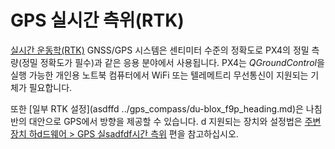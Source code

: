 # GPS 실시간 측위(RTK)

[실시간 운동학(RTK)](https://en.wikipedia.org/wiki/Real_Time_Kinematic) GNSS/GPS 시스템은 센티미터 수준의 정확도로 PX4의 정밀 측량(정밀 정확도가 필수)과 같은 응용 분야에서 사용됩니다. PX4는 *QGroundControl*을 실행 가능한 개인용 노트북 컴퓨터에서 WiFi 또는 텔레메트리 무선통신이 지원되는 기체가 필요합니다.

또한 [일부 RTK 설정](asdffd ../gps_compass/du-blox_f9p_heading.md)은 나침반의 대안으로 GPS에서 방향을 제공할 수 있습니다.
d 
지원되는 장치와 설정법은 [ 주변 장치 하d드웨어 > GPS 실sadfdf시간 측위](../gps_compass/rtk_gps.md) 편을 참고하십시오.
